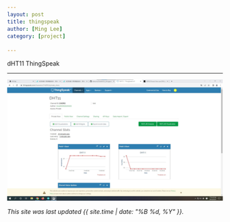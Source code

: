 ```yaml
---
layout: post
title: thingspeak
author: [Ming Lee]
category: [project]

---
```


dHT11 ThingSpeak

---

![](https://github.com/Ming5980/MCU-porject/blob/main/images/thingspeak.jpg?raw=true)

*This site was last updated {{ site.time | date: "%B %d, %Y" }}.*
